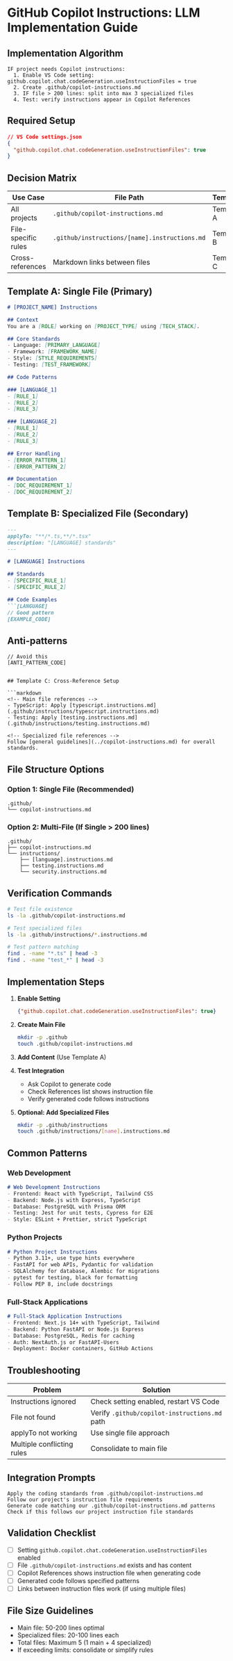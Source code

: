 # GitHub Copilot Instructions: LLM Implementation Guide

## Implementation Algorithm

```
IF project needs Copilot instructions:
  1. Enable VS Code setting: github.copilot.chat.codeGeneration.useInstructionFiles = true
  2. Create .github/copilot-instructions.md
  3. IF file > 200 lines: split into max 3 specialized files
  4. Test: verify instructions appear in Copilot References
```

## Required Setup

```json
// VS Code settings.json
{
  "github.copilot.chat.codeGeneration.useInstructionFiles": true
}
```

## Decision Matrix

| Use Case | File Path | Template | Status |
|----------|-----------|----------|---------|
| All projects | `.github/copilot-instructions.md` | Template A | ✅ Reliable |
| File-specific rules | `.github/instructions/[name].instructions.md` | Template B | ⚠️ Experimental |
| Cross-references | Markdown links between files | Template C | ✅ Reliable |

## Template A: Single File (Primary)

```markdown
# [PROJECT_NAME] Instructions

## Context
You are a [ROLE] working on [PROJECT_TYPE] using [TECH_STACK].

## Core Standards
- Language: [PRIMARY_LANGUAGE]
- Framework: [FRAMEWORK_NAME] 
- Style: [STYLE_REQUIREMENTS]
- Testing: [TEST_FRAMEWORK]

## Code Patterns

### [LANGUAGE_1]
- [RULE_1]
- [RULE_2]
- [RULE_3]

### [LANGUAGE_2] 
- [RULE_1]
- [RULE_2]
- [RULE_3]

## Error Handling
- [ERROR_PATTERN_1]
- [ERROR_PATTERN_2]

## Documentation
- [DOC_REQUIREMENT_1]
- [DOC_REQUIREMENT_2]
```

## Template B: Specialized File (Secondary)

```markdown
---
applyTo: "**/*.ts,**/*.tsx"
description: "[LANGUAGE] standards"
---

# [LANGUAGE] Instructions

## Standards
- [SPECIFIC_RULE_1]
- [SPECIFIC_RULE_2]

## Code Examples
```[LANGUAGE]
// Good pattern
[EXAMPLE_CODE]
```

## Anti-patterns
```[LANGUAGE]
// Avoid this
[ANTI_PATTERN_CODE]
```
```

## Template C: Cross-Reference Setup

```markdown
<!-- Main file references -->
- TypeScript: Apply [typescript.instructions.md](.github/instructions/typescript.instructions.md)
- Testing: Apply [testing.instructions.md](.github/instructions/testing.instructions.md)

<!-- Specialized file references -->
Follow [general guidelines](../copilot-instructions.md) for overall standards.
```

## File Structure Options

### Option 1: Single File (Recommended)
```
.github/
└── copilot-instructions.md
```

### Option 2: Multi-File (If Single > 200 lines)
```
.github/
├── copilot-instructions.md
└── instructions/
    ├── [language].instructions.md
    ├── testing.instructions.md
    └── security.instructions.md
```

## Verification Commands

```bash
# Test file existence
ls -la .github/copilot-instructions.md

# Test specialized files
ls -la .github/instructions/*.instructions.md

# Test pattern matching
find . -name "*.ts" | head -3
find . -name "test_*" | head -3
```

## Implementation Steps

1. **Enable Setting**
   ```json
   {"github.copilot.chat.codeGeneration.useInstructionFiles": true}
   ```

2. **Create Main File**
   ```bash
   mkdir -p .github
   touch .github/copilot-instructions.md
   ```

3. **Add Content** (Use Template A)

4. **Test Integration**
   - Ask Copilot to generate code
   - Check References list shows instruction file
   - Verify generated code follows instructions

5. **Optional: Add Specialized Files**
   ```bash
   mkdir -p .github/instructions
   touch .github/instructions/[name].instructions.md
   ```

## Common Patterns

### Web Development
```markdown
# Web Development Instructions
- Frontend: React with TypeScript, Tailwind CSS
- Backend: Node.js with Express, TypeScript
- Database: PostgreSQL with Prisma ORM
- Testing: Jest for unit tests, Cypress for E2E
- Style: ESLint + Prettier, strict TypeScript
```

### Python Projects  
```markdown
# Python Project Instructions
- Python 3.11+, use type hints everywhere
- FastAPI for web APIs, Pydantic for validation
- SQLAlchemy for database, Alembic for migrations
- pytest for testing, black for formatting
- Follow PEP 8, include docstrings
```

### Full-Stack Applications
```markdown
# Full-Stack Application Instructions
- Frontend: Next.js 14+ with TypeScript, Tailwind
- Backend: Python FastAPI or Node.js Express
- Database: PostgreSQL, Redis for caching
- Auth: NextAuth.js or FastAPI-Users
- Deployment: Docker containers, GitHub Actions
```

## Troubleshooting

| Problem | Solution |
|---------|----------|
| Instructions ignored | Check setting enabled, restart VS Code |
| File not found | Verify `.github/copilot-instructions.md` path |
| applyTo not working | Use single file approach |
| Multiple conflicting rules | Consolidate to main file |

## Integration Prompts

```
Apply the coding standards from .github/copilot-instructions.md
Follow our project's instruction file requirements
Generate code matching our .github/copilot-instructions.md patterns
Check if this follows our project instruction file standards
```

## Validation Checklist

- [ ] Setting `github.copilot.chat.codeGeneration.useInstructionFiles` enabled
- [ ] File `.github/copilot-instructions.md` exists and has content
- [ ] Copilot References shows instruction file when generating code
- [ ] Generated code follows specified patterns
- [ ] Links between instruction files work (if using multiple files)

## File Size Guidelines

- Main file: 50-200 lines optimal
- Specialized files: 20-100 lines each  
- Total files: Maximum 5 (1 main + 4 specialized)
- If exceeding limits: consolidate or simplify rules
